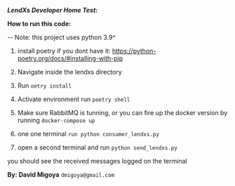 ***LendXs Developer Home Test:***

**How to run this code:**

-- Note: this project uses python 3.9^
1. install poetry if you dont have it: https://python-poetry.org/docs/#installing-with-pip
2. Navigate inside the  lendxs directory
3. Run ```oetry install```
4. Activate environment run ```poetry shell```

5. Make sure  RabbitMQ is tunning, or you can fire up the docker version  by running ```docker-compose up```

6. one one terminal  ```run python consumer_lendxs.py```

7. open  a second terminal and  run ```python send_lendxs.py```

you should see the  received messages logged on the terminal

**By: David Migoya** 
```dmigoya@gmail.com```
